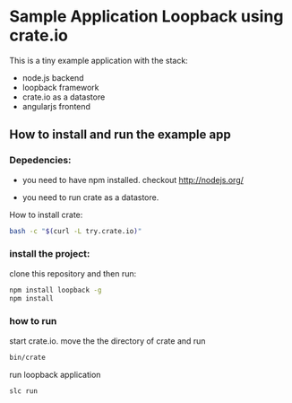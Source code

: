 # Sample Application Loopback using crate.io

This is a tiny example application with the stack:

 - node.js backend
 - loopback framework
 - crate.io as a datastore
 - angularjs frontend


## How to install and run the example app

### Depedencies:

 - you need to have npm installed. checkout http://nodejs.org/

 - you need to run crate as a datastore.

How to install crate:

```bash
bash -c "$(curl -L try.crate.io)"
```

### install the project:

clone this repository and then run:

```bash
npm install loopback -g
npm install
```

### how to run

start crate.io. move the the directory of crate and run

```bash
bin/crate
```

run loopback application

```
slc run
```
